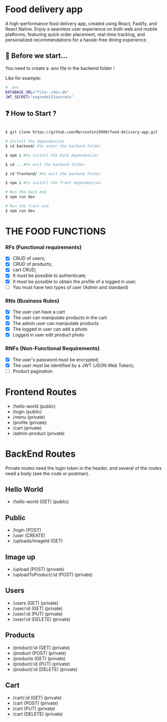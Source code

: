 # Food delivery app

A high-performance food delivery app, created using React, Fastify, and React Native. Enjoy a seamless user experience on both web and mobile platforms, featuring quick order placement, real-time tracking, and personalized recommendations for a hassle-free dining experience.

## 🔑 Before we start...

You need to create a .env file in the backend folder !

Like for example:

```bash
# .env
DATABASE_URL="file:./dev.db"
JWT_SECRET="segredo123secreto"

```

## ❓ How to Start ?

```bash

$ git clone https://github.com/MarcosVini9999/food-delivery-app.git

```

```bash
# Install the dependencies
$ cd backend/ #to enter the backend folder

$ npm i #to install the back dependencies

$ cd .. #to exit the backend folder

$ cd frontend/ #to exit the backend folder

$ npm i #to install the front dependencies

# Run the back end
$ npm run dev

# Run the front end
$ npm run dev
```

# THE FOOD FUNCTIONS

### RFs (Functional requirements)

- [x] CRUD of users;
- [x] CRUD of products;
- [x] cart CRUD;
- [x] It must be possible to authenticate;
- [x] It must be possible to obtain the profile of a logged in user;
- [ ] You must have two types of user (Admin and standard)

### RNs (Business Rules)

- [x] The user can have a cart
- [x] The user can manipulate products in the cart
- [x] The admin user can manipulate products
- [x] The logged in user can add a photo
- [x] Logged in user edit product photo

### RNFs (Non-Functional Requirements)

- [x] The user's password must be encrypted;
- [x] The user must be identified by a JWT (JSON Web Token);
- [ ] Product pagination

# Frontend Routes

- /hello-world (public)
- /login (public)
- /menu (private)
- /profile (private)
- /cart (private)
- /admin-product (private)

# BackEnd Routes

Private routes need the login token in the header, and several of the routes need a body (see the code or postman).

## Hello World

- /hello-world (GET) (public)

## Public

- /login (POST)
- /user (CREATE)
- /uploads/imageId (GET)

## Image up

- /upload (POST) (private)
- /uploadToProduct/:id (POST) (private)

## Users

- /users (GET) (private)
- /user/:id (GET) (private)
- /user/:id (PUT) (private)
- /user/:id (DELETE) (private)

## Products

- /product/:id (GET) (private)
- /product (POST) (private)
- /products (GET) (private)
- /product/:id (PUT) (private)
- /product/:id (DELETE) (private)

## Cart

- /cart/:id (GET) (private)
- /cart (POST) (private)
- /cart (PUT) (private)
- /cart (DELETE) (private)
